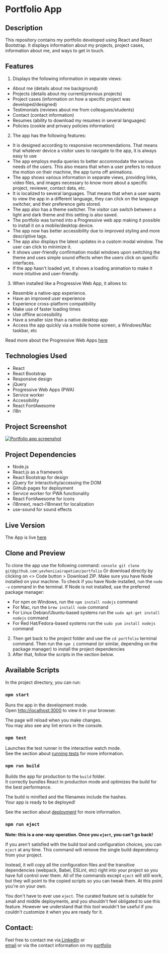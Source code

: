 # Portfolio App

## Description
This repository contains my portfolio developed using React and React Bootstrap. It displays information about my projects, project cases, information about me, and ways to get in touch.

## Features
1. Displays the following information in separate views:
- About me (details about me background)
- Projects (details about my current/previous projects)
- Project cases (information on how a specific project was developed/designed)
- Testimonials (reviews about me from colleagues/students)
- Contact (contact information)
- Resumes (ability to download my resumes in several languages)
- Policies (cookie and privacy policies information)
  
2. The app has the following features:
  - It is designed according to responsive recommendations. That means that whatever device a visitor uses to navigate to the app, it is always easy to use
  - The app employs media queries to better accommodate the various needs of the users. This also means that when a user prefers to reduce the motion on their machine, the app turns off animations.
  - The app shows various information in separate views, providing links, video files, and images necessary to know more about a specific project, reviewer, contact data, etc.
  - It is localized to several languages. That means that when a user wants to view the app in a different language, they can click on the language switcher, and their preference gets stored.
  - The app also has a theme switcher. The visitor can switch between a light and dark theme and this setting is also saved.
  - The portfolio was turned into a Progressive web app making it possible to install it on a mobile/desktop device.
  - The app now has better accessibility due to improved styling and more descriptive tags.
  - The app also displays the latest updates in a custom modal window. The user can click to minimize it.
  - It shows user-friendly confirmation modal windows upon switching the theme and uses simple sound effects when the users click on specific interfaces.
  - If the app hasn't loaded yet, it shows a loading animation to make it more intuitive and user-friendly.
    
3. When installed like a Progressive Web App, it allows to:
- Resemble a native-app experience.
- Have an improved user experience
- Experience cross-platform compatibility
- Make use of faster loading times
- Use offline accessibility
- Have a smaller size than a native desktop app
- Access the app quickly via a mobile home screen, a Windows/Mac taskbar, etc

Read more about the Progressive Web Apps [here](https://www.itaims.com/blog/benefits-of-progressive-web-apps-pwa-advantages-and-disadvantages)

## Technologies Used
- React
- React Bootstrap
- Responsive design
- jQuery
- Progressive Web Apps (PWA)
- Service worker
- Accessibility
- React FontAwesome
- i18n

## Project Screenshot

<a href="https://ibb.co/7140dD9"><img src="https://i.ibb.co/gRVcL8n/2024-06-17-01h24-04.png" alt="Portfolio app screenshot" border="0"></a>

## Project Dependencies
- Node.js
- React.js as a framework
- React Bootstrap for design
- jQuery for interactivity/accessing the DOM
- Github pages for deployment
- Service worker for PWA functionality
- React FontAwesome for icons
- i18nnext, react-i18nnext  for localization
- use-sound for sound effects 


## Live Version
The App is live [here](https://yevheniiairapetian.com/#/)

## Clone and Preview 
To clone the app use the following command:
```console git clone git@github.com:yevheniiairapetian/portfolio```
Or download directly by clicking on <> Code button > Download ZIP. Make sure you have Node installed on your machine. To check if you have Node installed, run the ```node -v``` command in the terminal. If Node is not installed, use the preferred package manager:
- For npm on Windows, run the ```npm install nodejs``` command 
- For Mac, run the ```brew install node``` command
- For Linux Debian/Ubuntu-based systems run the ```sudo apt-get install nodejs``` command
- For Red Hat/Fedora-based systems run the ```sudo yum install nodejs```
command
2. Then get back to the project folder and use the ```cd portfolio``` terminal command. Then run the ```npm i``` command (or similar, depending on the package manager) to install the project dependencies
  3. After that, follow the scripts in the section below.


## Available Scripts

In the project directory, you can run:

### `npm start`

Runs the app in the development mode.\
Open [http://localhost:3000](http://localhost:3000) to view it in your browser.

The page will reload when you make changes.\
You may also see any lint errors in the console.

### `npm test`

Launches the test runner in the interactive watch mode.\
See the section about [running tests](https://facebook.github.io/create-react-app/docs/running-tests) for more information.

### `npm run build`

Builds the app for production to the `build` folder.\
It correctly bundles React in production mode and optimizes the build for the best performance.

The build is minified and the filenames include the hashes.\
Your app is ready to be deployed!

See the section about [deployment](https://facebook.github.io/create-react-app/docs/deployment) for more information.

### `npm run eject`

**Note: this is a one-way operation. Once you `eject`, you can't go back!**

If you aren't satisfied with the build tool and configuration choices, you can `eject` at any time. This command will remove the single build dependency from your project.

Instead, it will copy all the configuration files and the transitive dependencies (webpack, Babel, ESLint, etc) right into your project so you have full control over them. All of the commands except `eject` will still work, but they will point to the copied scripts so you can tweak them. At this point you're on your own.

You don't have to ever use `eject`. The curated feature set is suitable for small and middle deployments, and you shouldn't feel obligated to use this feature. However we understand that this tool wouldn't be useful if you couldn't customize it when you are ready for it.

## Contact:
Feel free to contact me via[ LinkedIn](https://www.linkedin.com/in/yevheniiairapetian/) or  
[email](mailto:contact@yevheniiairapetian.com) or 
via the contact information on my [portfolio](https://yevheniiairapetian.com/#/contact) 
